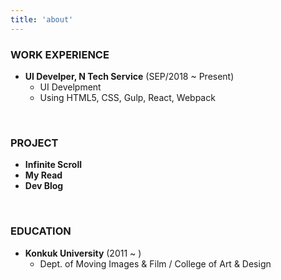 ```yaml
---
title: 'about'
---
```


### WORK EXPERIENCE
- **UI Develper, N Tech Service** (SEP/2018 ~ Present)
    - UI Develpment 
    - Using HTML5, CSS, Gulp, React, Webpack

<br>

### PROJECT
- **Infinite Scroll**
- **My Read**
- **Dev Blog**

<br>

### EDUCATION
- **Konkuk University** (2011 ~ )
    - Dept. of Moving Images & Film / College of Art & Design